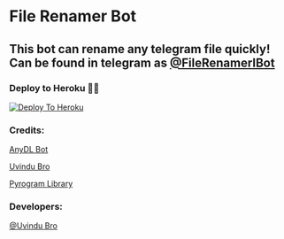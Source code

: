 # File Renamer Bot

## This bot can rename any telegram file quickly! Can be found in telegram as [@FileRenamerIBot](https://t.me/FileRenameUBBot)

### Deploy to Heroku 🏃‍♂

[![Deploy To Heroku](https://www.herokucdn.com/deploy/button.svg)](https://heroku.com/deploy?template=https://github.com/UvinduBro/File-Renamer-Bot)

### Credits:

[AnyDL Bot](https://github.com/SpEcHiDe/AnyDLBot)

[Uvindu Bro](https://t.me/UvinduBro)

[Pyrogram Library](https://github.com/pyrogram/pyrogram)

### Developers:

[@Uvindu Bro](https://t.me/Uvindu_Bro)
